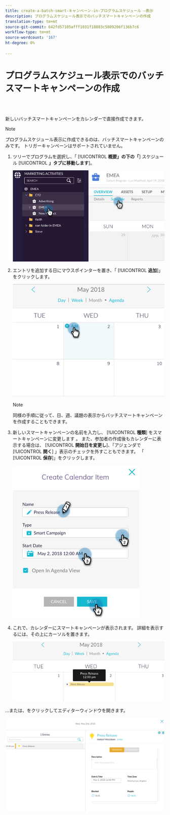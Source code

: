```yaml
---
title: create-a-batch-smart-キャンペーン-in-プログラムスケジュール —表示
description: プログラムスケジュール表示でのバッチスマートキャンペーンの作成
translation-type: tm+mt
source-git-commit: 642fd57105afff1031f18883c5809206f136b7c6
workflow-type: tm+mt
source-wordcount: '167'
ht-degree: 0%

---
```



# プログラムスケジュール表示でのバッチスマートキャンペーンの作成

<br> 

新しいバッチスマートキャンペーンをカレンダーで直接作成できます。

>[!NOTE]
>
>プログラムスケジュール表示に作成できるのは、バッチスマートキャンペーンのみです。 トリガーキャンペーンはサポートされていません。

1. ツリーでプログラムを選択し、「 [!UICONTROL **概要」の下の「**] スケジュール [!UICONTROL **」タブに移動します**]。

   ![イメージ1](/help/sky/assets/program-schedule-view/create-a-batch-smart-campaign-in-program-schedule-view/create-a-batch-smart-campaign-in-program-schedule-view-1.png)

1. エントリを追加する日にマウスポインターを置き、「 [!UICONTROL **追加**]」をクリックします。

   ![イメージ2](/help/sky/assets/program-schedule-view/create-a-batch-smart-campaign-in-program-schedule-view/create-a-batch-smart-campaign-in-program-schedule-view-2.png)

   >[!NOTE]
   >
   >同様の手順に従って、日、週、議題の表示からバッチスマートキャンペーンを作成することもできます。

1. 新しいスマートキャンペーンの名前を入力し、 [!UICONTROL **種類**] をスマートキャンペーンに変更します 。 また、参加者の作成後もカレンダーに表示する場合は、 [!UICONTROL **開始日を変更し**]、「アジェンダで [!UICONTROL **開く**] 」表示のチェックを外すこともできます。 「 [!UICONTROL **保存**]」をクリックします。

   ![イメージ3](/help/sky/assets/program-schedule-view/create-a-batch-smart-campaign-in-program-schedule-view/create-a-batch-smart-campaign-in-program-schedule-view-3.png)

1. これで、カレンダーにスマートキャンペーンが表示されます。 詳細を表示するには、その上にカーソルを置きます。

   ![画像4](/help/sky/assets/program-schedule-view/create-a-batch-smart-campaign-in-program-schedule-view/create-a-batch-smart-campaign-in-program-schedule-view-4.png)

...または、をクリックしてエディターウィンドウを開きます。

![画像5](/help/sky/assets/program-schedule-view/create-a-batch-smart-campaign-in-program-schedule-view/create-a-batch-smart-campaign-in-program-schedule-view-5.png)

